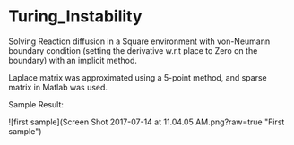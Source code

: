 # Turing_Instability

Solving Reaction diffusion in a Square environment with von-Neumann boundary condition (setting the derivative w.r.t place to Zero on the boundary) with an implicit method.

Laplace matrix was approximated using a 5-point method, and sparse matrix in Matlab was used.

Sample Result:

![first sample](Screen Shot 2017-07-14 at 11.04.05 AM.png?raw=true "First sample")
